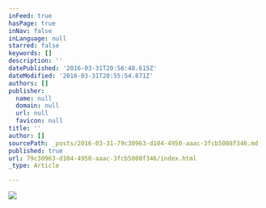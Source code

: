 ```yaml
---
inFeed: true
hasPage: true
inNav: false
inLanguage: null
starred: false
keywords: []
description: ''
datePublished: '2016-03-31T20:56:48.615Z'
dateModified: '2016-03-31T20:55:54.871Z'
authors: []
publisher:
  name: null
  domain: null
  url: null
  favicon: null
title: ''
author: []
sourcePath: _posts/2016-03-31-79c30963-d104-4950-aaac-3fcb5008f346.md
published: true
url: 79c30963-d104-4950-aaac-3fcb5008f346/index.html
_type: Article

---
```

![](https://the-grid-user-content.s3-us-west-2.amazonaws.com/715a5e0a-f042-436a-9d75-23118c687825.jpg)